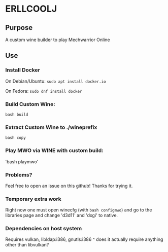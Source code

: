 # ERLLCOOLJ

## Purpose
A custom wine builder to play Mechwarrior Online

## Use
### Install Docker
On Debian/Ubuntu:
`sudo apt install docker.io`

On Fedora:
`sudo dnf install docker`

### Build Custom Wine:
`bash build`

### Extract Custom Wine to ./wineprefix
`bash copy`

### Play MWO via WINE with custom build:
'bash playmwo'

### Problems?
Feel free to open an issue on this github!  Thanks for trying it.

### Temporary extra work
Right now one must open winecfg (with `bash configmwo`) and go to the libraries page and change 'd3d11' and 'dxgi' to native.

### Dependencies on host system
Requires vulkan, libldap:i386, gnutls:i386
^ does it actually require anything other than libvulkan?
